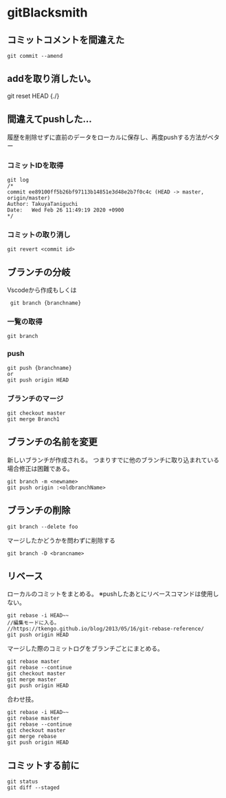 # gitBlacksmith

## コミットコメントを間違えた
```
git commit --amend
```

## addを取り消したい。
git reset HEAD {./}

## 間違えてpushした...
履歴を削除せずに直前のデータをローカルに保存し、再度pushする方法がベター
### コミットIDを取得

```
git log
/*
commit ee89100ff5b26bf97113b14851e3d48e2b7f0c4c (HEAD -> master, origin/master)
Author: TakuyaTaniguchi
Date:   Wed Feb 26 11:49:19 2020 +0900
*/
```

### コミットの取り消し

```
git revert <commit id>
```

## ブランチの分岐
Vscodeから作成もしくは

```
 git branch {branchname}
```

### 一覧の取得
```
git branch
```

### push

```
git push {branchname} 
or
git push origin HEAD
```

### ブランチのマージ

```
git checkout master
git merge Branch1
```

## ブランチの名前を変更
新しいブランチが作成される。
つまりすでに他のブランチに取り込まれている場合修正は困難である。

```
git branch -m <newname>
git push origin :<oldbranchName>
```

## ブランチの削除
```
git branch --delete foo
```

マージしたかどうかを問わずに削除する
```
git branch -D <brancname>
```


## リベース

ローカルのコミットをまとめる。
※pushしたあとにリベースコマンドは使用しない。

```
git rebase -i HEAD~~
//編集モードに入る。
//https://tkengo.github.io/blog/2013/05/16/git-rebase-reference/
git push origin HEAD
```

マージした際のコミットログをブランチごとにまとめる。
```
git rebase master
git rebase --continue
git checkout master
git merge master
git push origin HEAD
```
合わせ技。

```
git rebase -i HEAD~~
git rebase master
git rebase --continue
git checkout master
git merge rebase
git push origin HEAD
```

## コミットする前に

```
git status
git diff --staged
```